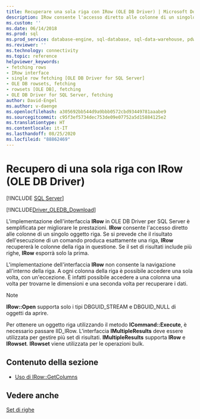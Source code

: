 ```yaml
---
title: Recuperare una sola riga con IRow (OLE DB Driver) | Microsoft Docs
description: IRow consente l'accesso diretto alle colonne di un singolo oggetto riga. L'interfaccia IRow in OLE DB Driver per SQL Server è semplificata per migliorare le prestazioni.
ms.custom: ''
ms.date: 06/14/2018
ms.prod: sql
ms.prod_service: database-engine, sql-database, sql-data-warehouse, pdw
ms.reviewer: ''
ms.technology: connectivity
ms.topic: reference
helpviewer_keywords:
- fetching rows
- IRow interface
- single row fetching [OLE DB Driver for SQL Server]
- OLE DB rowsets, fetching
- rowsets [OLE DB], fetching
- OLE DB Driver for SQL Server, fetching
author: David-Engel
ms.author: v-daenge
ms.openlocfilehash: a305692bb544d9a9bbb0572cbd93449781aaabe9
ms.sourcegitcommit: c95f3ef5734dec753de09e07752a5d15884125e2
ms.translationtype: HT
ms.contentlocale: it-IT
ms.lasthandoff: 08/25/2020
ms.locfileid: "88862469"
---
```

# <a name="fetching-a-single-row-with-irow-ole-db-driver"></a>Recupero di una sola riga con IRow (OLE DB Driver)
[!INCLUDE [SQL Server](../../../includes/applies-to-version/sql-asdb-asdbmi-asa-pdw.md)]

[!INCLUDE[Driver_OLEDB_Download](../../../includes/driver_oledb_download.md)]

  L'implementazione dell'interfaccia **IRow** in OLE DB Driver per SQL Server è semplificata per migliorare le prestazioni. **IRow** consente l'accesso diretto alle colonne di un singolo oggetto riga. Se si prevede che il risultato dell'esecuzione di un comando produca esattamente una riga, **IRow** recupererà le colonne della riga in questione. Se il set di risultati include più righe, **IRow** esporrà solo la prima.  
  
 L'implementazione dell'interfaccia **IRow** non consente la navigazione all'interno della riga. A ogni colonna della riga è possibile accedere una sola volta, con un'eccezione. È infatti possibile accedere a una colonna una volta per trovarne le dimensioni e una seconda volta per recuperare i dati.  
  
> [!NOTE]  
>  **IRow::Open** supporta solo i tipi DBGUID_STREAM e DBGUID_NULL di oggetti da aprire.  
  
 Per ottenere un oggetto riga utilizzando il metodo **ICommand::Execute**, è necessario passare IID_IRow. L'interfaccia **IMultipleResults** deve essere utilizzata per gestire più set di risultati. **IMultipleResults** supporta **IRow** e **IRowset**. **IRowset** viene utilizzata per le operazioni bulk.  
  
## <a name="in-this-section"></a>Contenuto della sezione  
  
-   [Uso di IRow::GetColumns](../../oledb/ole-db-rowsets/using-irow-getcolumns.md)   
  
## <a name="see-also"></a>Vedere anche  
 [Set di righe](../../oledb/ole-db-rowsets/rowsets.md)  
  
  
